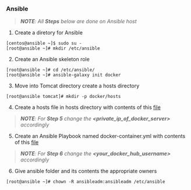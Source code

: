 ### Ansible

> ***NOTE**: All **Steps** below are done on Ansible host*
1. Create a diretory for Ansible
```
[centos@ansible ~]$ sudo su -
[root@ansible ~]# mkdir /etc/ansible
```
2. Create an Ansible skeleton role
```
[root@ansible ~]# cd /etc/ansible/
[root@ansible ~]# ansible-galaxy init docker
```
3. Move into Tomcat directory create a hosts directory
```
[root@ansible tomcat]# mkdir -p docker/hosts
```
4. Create a hosts file in hosts directory with contents of this [file](https://github.com/hadriane/cicd_pipeline_java/blob/master/ansible_roles/hosts)
> ***NOTE**: For **Step 5** change the **<private_ip_of_docker_server>** accordingly*
5. Create an Ansible Playbook named docker-container.yml with contents of this [file](https://github.com/hadriane/cicd_pipeline_java/blob/master/ansible_roles/docker-container.yml)
> ***NOTE**: For **Step 6** change the **<your_docker_hub_username>** accordingly*
6. Give ansible folder and its contents the appropriate owners
```
[root@ansible ~]# chown -R ansibleadm:ansibleadm /etc/ansible
```
